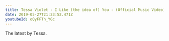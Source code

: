 ```yaml
---
title: Tessa Violet - I Like (the idea of) You - (Official Music Video)
date: 2019-05-27T21:23:52.471Z
youtubeId: oQyFFTh_YGc
---
```

The latest by Tessa.
